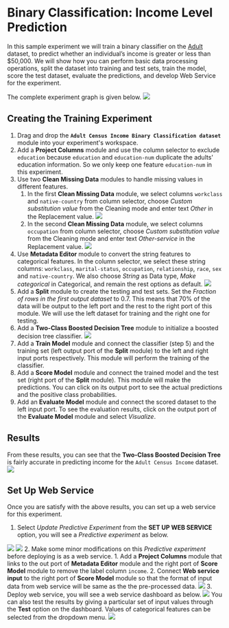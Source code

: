 # Binary Classification: Income Level Prediction

In this sample experiment we will train a binary classifier on the [Adult](http://archive.ics.uci.edu/ml/datasets/Adult) dataset, to predict whether an individual’s income is greater or less than $50,000. We will show how you can perform basic data processing operations, split the dataset into training and test sets, train the model, score the test dataset, evaluate the predictions, and develop Web Service for the experiment.

The complete experiment graph is given below.
![][image1]

## Creating the Training Experiment ##
1. Drag and drop the **`Adult Census Income Binary Classification dataset`** module into your experiment's workspace.
2. Add a **Project Columns** module and use the column selector to exclude `education` because `education` and `education-num` duplicate the adults' education information. So we only keep one feature `education-num` in this experiment.
3. Use two **Clean Missing Data** modules to handle missing values in different features.  
	1. In the first **Clean Missing Data** module, we select columns `workclass` and `native-country` from column selector, choose _Custom substitution value_ from the Cleaning mode and enter text _Other_ in the Replacement value.
	![][image2]
	2. In the second **Clean Missing Data** module, we select columns `occupation` from column selector, choose _Custom substitution value_ from the Cleaning mode and enter text _Other-service_ in the Replacement value.
	![][image3]
4. Use **Metadata Editor** module to convert the string features to categorical features. In the column selector, we select these string columns: `workclass`, `marital-status`, `occupation`, `relationship`, `race`, `sex` and `native-country`. We also choose _String_ as Data type, _Make categorical_ in Categorical, and remain the rest options as default.
![][image4]
5. Add a **Split** module to create the testing and test sets. Set the _Fraction of rows in the first output dataset_ to 0.7. This means that 70% of the data will be output to the left port and the rest to the right port of this module. We will use the left dataset for training and the right one for testing.
5. Add a **Two-Class Boosted Decision Tree** module to initialize a boosted decision tree classifier.
![][image5]
6. Add a **Train Model** module and connect the classifier (step 5) and the training set (left output port of the **Split** module) to the left and right input ports respectively. This module will perform the training of the classifier.
7. Add a **Score Model** module and connect the trained model and the test set (right port of the **Split** module). This module will make the predictions. You can click on its output port to see the actual predictions and the positive class probabilities.
8. Add an **Evaluate Model** module and connect the scored dataset to the left input port. To see the evaluation results, click on the output port of the **Evaluate Model** module and select _Visualize_.

## Results ##
From these results, you can see that the **Two-Class Boosted Decision Tree** is fairly accurate in predicting income for the `Adult Census Income` dataset.
![][image6]

## Set Up Web Service ##
Once you are satisfy with the above results, you can set up a web service for this experiment.
1. Select _Update Predictive Experiment_ from the **SET UP WEB SERVICE** option, you will see a _Predictive experiment_ as below.

![][image7]
![][image8]
2. Make some minor modifications on this _Predictive experiment_ before deploying is as a web service.
	1. Add a **Project Columns** module that links to the out port of **Metadata Editor** module and the right port of **Score Model** module to remove the label column `income`.
	2. Connect **Web service input** to the right port of **Score Model** module so that the format of input data from web service will be same as the the pre-processed data.
![][image9]
3. Deploy web service, you will see a web service dashboard as below.
![][image10]
You can also test the results by giving a particular set of input values through the **Test** option on the dashboard. Values of categorical features can be selected from the dropdown menu.
![][image11]

<!-- Images -->
[image1]:https://raw.githubusercontent.com/mezmicrosoft/Sample_Experiments/master/Sample_5_Binary_Classification_Adult_Data/image1.PNG
[image2]:https://raw.githubusercontent.com/mezmicrosoft/Sample_Experiments/master/Sample_5_Binary_Classification_Adult_Data/image2.PNG
[image3]:https://raw.githubusercontent.com/mezmicrosoft/Sample_Experiments/master/Sample_5_Binary_Classification_Adult_Data/image3.PNG
[image4]:https://raw.githubusercontent.com/mezmicrosoft/Sample_Experiments/master/Sample_5_Binary_Classification_Adult_Data/image4.PNG
[image5]:https://raw.githubusercontent.com/mezmicrosoft/Sample_Experiments/master/Sample_5_Binary_Classification_Adult_Data/image5.PNG
[image6]:https://raw.githubusercontent.com/mezmicrosoft/Sample_Experiments/master/Sample_5_Binary_Classification_Adult_Data/image6.PNG
[image7]:https://raw.githubusercontent.com/mezmicrosoft/Sample_Experiments/master/Sample_5_Binary_Classification_Adult_Data/image7.PNG
[image8]:https://raw.githubusercontent.com/mezmicrosoft/Sample_Experiments/master/Sample_5_Binary_Classification_Adult_Data/image8.PNG
[image9]:https://raw.githubusercontent.com/mezmicrosoft/Sample_Experiments/master/Sample_5_Binary_Classification_Adult_Data/image9.PNG
[image10]:https://raw.githubusercontent.com/mezmicrosoft/Sample_Experiments/master/Sample_5_Binary_Classification_Adult_Data/image10.PNG
[image11]:https://raw.githubusercontent.com/mezmicrosoft/Sample_Experiments/master/Sample_5_Binary_Classification_Adult_Data/image11.PNG
